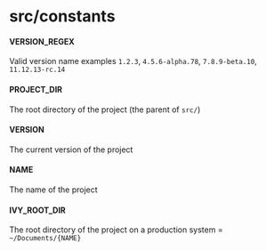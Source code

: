
# src/constants


#### VERSION\_REGEX

Valid version name examples `1.2.3`, `4.5.6-alpha.78`, `7.8.9-beta.10`, `11.12.13-rc.14`


#### PROJECT\_DIR

The root directory of the project (the parent of `src/`)


#### VERSION

The current version of the project


#### NAME

The name of the project


#### IVY\_ROOT\_DIR

The root directory of the project on a production system = `~/Documents/{NAME}`